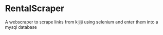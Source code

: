 # RentalScraper
A webscraper to scrape links from kijiji using selenium and enter them into a mysql database
